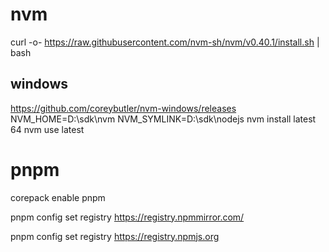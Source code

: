 # nvm
curl -o- https://raw.githubusercontent.com/nvm-sh/nvm/v0.40.1/install.sh | bash

## windows
https://github.com/coreybutler/nvm-windows/releases
NVM_HOME=D:\sdk\nvm
NVM_SYMLINK=D:\sdk\nodejs
nvm install latest 64
nvm use latest
# pnpm
corepack enable pnpm

pnpm config set registry https://registry.npmmirror.com/

pnpm config set registry https://registry.npmjs.org
